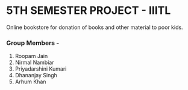 # 5TH SEMESTER PROJECT - IIITL

Online bookstore for donation of books and other material to poor kids. 

### Group Members - 

1. Roopam Jain
2. Nirmal Nambiar
3. Priyadarshini Kumari
4. Dhananjay Singh
5. Arhum Khan

